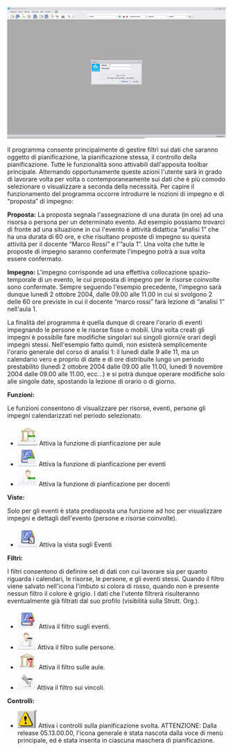 ﻿
![](uploads/images/up_client.png)

Il programma consente principalmente di gestire filtri sui dati che saranno oggetto di pianificazione, la pianificazione stessa, il controllo della pianificazione. Tutte le funzionalità sono attivabili dall'apposita toolbar principale. Alternando opportunamente queste azioni l'utente sarà in grado di lavorare volta per volta o contemporaneamente sui dati che è più comodo selezionare o visualizzare a seconda della necessità.
Per capire il funzionamento del programma occorre introdurre le nozioni di impegno e di “proposta” di impegno:  


**Proposta:** La proposta segnala l'assegnazione di una durata (in ore) ad una risorsa o persona per un determinato evento. Ad esempio possiamo trovarci di fronte ad una situazione in cui l'evento è attività didattica “analisi 1” che ha una durata di 60 ore, e che risultano proposte di impegno su questa attività per il docente “Marco Rossi” e l'”aula 1”. Una volta che tutte le proposte di impegno saranno confermate l'impegno potrà a sua volta essere confermato.  


**Impegno:** L'impegno corrisponde ad una effettiva collocazione spazio-temporale di un evento, le cui proposta di impegno per le risorse coinvolte sono confermate. Sempre seguendo l'esempio precedente, l'impegno sarà dunque lunedì 2 ottobre 2004, dalle 09.00 alle 11.00  in cui si svolgono 2 delle 60 ore previste in cui il docente “marco rossi” farà lezione di “analisi 1” nell'aula 1.  


La finalità del programma è quella dunque di creare l'orario di eventi impegnando le persone e le risorse fisse o mobili. Una volta creati gli impegni è possibile fare modifiche singolari sui singoli giorni/e orari degli impegni stessi. Nell'esempio fatto quindi, non esisterà semplicemente l'orario generale del corso di analisi 1: il lunedì dalle 9 alle 11, ma un calendario vero e proprio di date e di ore distribuite lungo un  periodo prestabilito (lunedì 2 ottobre 2004 dalle 09.00 alle 11.00, lunedì 9 novembre 2004 dalle 09.00 alle 11.00, ecc…) e si potrà dunque operare modifiche solo alle singole date, spostando la lezione di orario o di giorno.

**Funzioni:**

Le funzioni consentono di visualizzare per risorse, eventi, persone gli impegni calendarizzati nel periodo selezionato.

  *  ![](uploads/images/pianifica_aule.png) Attiva la funzione di pianficazione per aule
  *  ![](uploads/images/pianifica_risorse.png) Attiva la funzione di pianficazione per eventi
  *  ![](uploads/images/pianifica_docenti.png) Attiva la funzione di pianficazione per docenti

**Viste:**

Solo per gli eventi è stata predisposta una funzione ad hoc per visualizzare impegni e dettagli dell'evento (persone e risorse coinvolte).
  *  ![](uploads/images/elenco_eventi.png) Attiva la vista sugli Eventi

**Filtri:**

I filtri consentono di definire set di dati con cui lavorare sia per quanto riguarda i calendari, le risorse, le persone, e gli eventi stessi. Quando il filtro viene salvato nell'icona l'imbuto si colora di rosso, quando non è presente nessun filtro il colore è grigio. I dati che l'utente filtrerà risulteranno eventualmente già filtrati dal suo profilo (visibilità sulla Strutt. Org.).

  *  ![](uploads/images/filtro_eventi.png) Attiva il filtro sugli eventi.
  *  ![](uploads/images/filtro_docenti.png) Attiva il filtro sulle persone.
  *  ![](uploads/images/filtro_aule.png) Attiva il filtro sulle aule.
  *  ![](uploads/images/filtro_vincoli.png) Attiva il filtro sui vincoli.

**Controlli:**

  *  ![](uploads/images/up_manual_20100419_112512.png) Attiva i controlli sulla pianificazione svolta. 
ATTENZIONE: Dalla release 05.13.00.00, l'icona generale è stata nascota dalla voce di menù principale, ed è stata inserita in ciascuna maschera di pianificazione.
